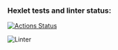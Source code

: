 ### Hexlet tests and linter status:
[![Actions Status](https://github.com/asagafonov/python-project-lvl2/workflows/hexlet-check/badge.svg)](https://github.com/asagafonov/python-project-lvl2/actions)

![Linter](https://github.com/asagafonov/python-project-lvl2/actions/workflows/linter.yml/badge.svg)
